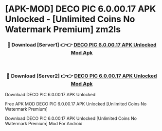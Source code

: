 # [APK-MOD] DECO PIC 6.0.00.17 APK Unlocked - [Unlimited Coins No Watermark Premium] zm2ls



<div align="center">
<h3>🔴 Download [Server1] 👉👉 <a href="https://momento.my/?title=DECO_PIC_6.0.00.17_APK_Unlocked">DECO PIC 6.0.00.17 APK Unlocked Mod Apk</a></h3><br>

<h3>🔴 Download [Server2] 👉👉 <a href="https://momento.my/?title=DECO_PIC_6.0.00.17_APK_Unlocked">DECO PIC 6.0.00.17 APK Unlocked Mod Apk</a></h3>
</div>



Download DECO PIC 6.0.00.17 APK Unlocked 

Free APK MOD DECO PIC 6.0.00.17 APK Unlocked [Unlimited Coins No Watermark Premium]

Download DECO PIC 6.0.00.17 APK Unlocked [Unlimited Coins No Watermark Premium] Mod For Android
